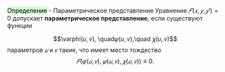 <mark style="background: #BBFABBA6;">Определение</mark> - Параметрическое представление
Уравнение $𝐹(𝑥, 𝑦, 𝑦' ) = 0$ допускает **параметрическое представление**, если существуют функции 

$$\varphi(𝑢, 𝑣), \quad𝜓(𝑢, 𝑣),\quad 𝜒(𝑢, 𝑣)$$
параметров $𝑢$ и $𝑣$ такие, что имеет место тождество $$𝐹(\varphi(𝑢, 𝑣), 𝜓(𝑢, 𝑣), 𝜒(𝑢, 𝑣)) ≡ 0.$$
